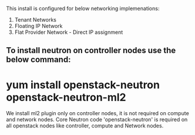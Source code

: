 This install is configured for below networking implemenations:
1. Tenant Networks
2. Floating IP Network
3. Flat Provider Network - Direct IP assignment

To install neutron on controller nodes use the below command:
------------------------------------------------------------
# yum install openstack-neutron openstack-neutron-ml2

We install ml2 plugin only on controller nodes, it is not required on compute and network nodes. 
Core Neutron code 'openstack-neutron' is required on all openstack nodes like controller, compute and Network nodes.

